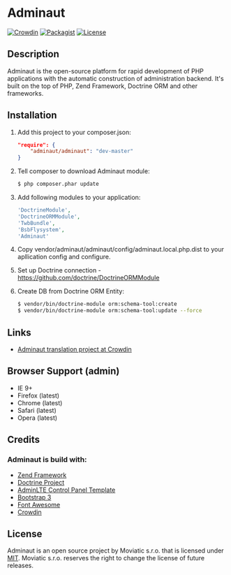 # Adminaut

[![Crowdin](https://d322cqt584bo4o.cloudfront.net/adminaut/localized.svg)](https://crowdin.com/project/adminaut)
[![Packagist](https://img.shields.io/packagist/v/adminaut/adminaut.svg)](https://packagist.org/packages/adminaut/adminaut)
[![License](http://img.shields.io/:license-mit-blue.svg)](http://doge.mit-license.org)


## Description

Adminaut is the open-source platform for rapid development of PHP applications with the automatic construction of administration backend. It's built on the top of PHP, Zend Framework, Doctrine ORM and other frameworks.


## Installation

1. Add this project to your composer.json:

    ```json
    "require": {
        "adminaut/adminaut": "dev-master"
    }
    ```

2. Tell composer to download Adminaut module:

    ```bash
    $ php composer.phar update
    ```

3. Add following modules to your application:
    ```php
    'DoctrineModule',
    'DoctrineORMModule',
    'TwbBundle',
    'BsbFlysystem',
    'Adminaut'
    ```

4. Copy vendor/adminaut/adminaut/config/adminaut.local.php.dist to your apllication config and configure.

5. Set up Doctrine connection - https://github.com/doctrine/DoctrineORMModule

6. Create DB from Doctrine ORM Entity:

    ```bash
    $ vendor/bin/doctrine-module orm:schema-tool:create
    $ vendor/bin/doctrine-module orm:schema-tool:update --force
    ```


## Links

- [Adminaut translation project at Crowdin](https://crowdin.com/project/adminaut)


## Browser Support (admin)

- IE 9+
- Firefox (latest)
- Chrome (latest)
- Safari (latest)
- Opera (latest)


## Credits

### Adminaut is build with:
- [Zend Framework](https://framework.zend.com)
- [Doctrine Project](http://www.doctrine-project.org)
- [AdminLTE Control Panel Template](https://almsaeedstudio.com)
- [Bootstrap 3](https://getbootstrap.com)
- [Font Awesome](http://fontawesome.io)
- [Crowdin](https://crowdin.com)


## License

Adminaut is an open source project by Moviatic s.r.o. that is licensed under [MIT](http://opensource.org/licenses/MIT). Moviatic s.r.o. reserves the right to change the license of future releases.

